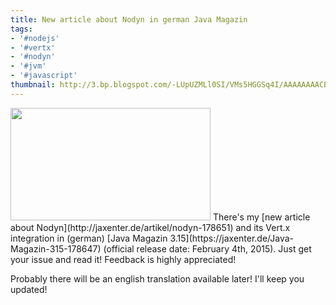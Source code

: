 ```yaml
---
title: New article about Nodyn in german Java Magazin
tags:
- '#nodejs'
- '#vertx'
- '#nodyn'
- '#jvm'
- '#javascript'
thumbnail: http://3.bp.blogspot.com/-LUpUZMLl0SI/VMs5HGGSq4I/AAAAAAAACB0/NsiAGhOEues/s72-c/2015-01-30%2B08.50.57.jpg
---
```


<img src="http://3.bp.blogspot.com/-LUpUZMLl0SI/VMs5HGGSq4I/AAAAAAAACB0/NsiAGhOEues/s1600/2015-01-30%2B08.50.57.jpg" class="postimg" style="width: 320px; height: 180px"/>
There's my [new article about Nodyn](http://jaxenter.de/artikel/nodyn-178651) and its Vert.x integration in (german) [Java Magazin 3.15](https://jaxenter.de/Java-Magazin-315-178647) (official release date: February 4th, 2015). Just get your issue and read it! Feedback is highly appreciated!

Probably there will be an english translation available later! I'll keep you updated!

